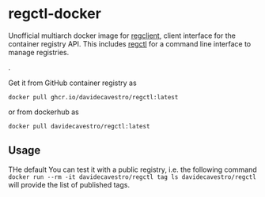 # regctl-docker

Unofficial multiarch docker image for [regclient](https://github.com/regclient/regclient), client interface for the container registry API.
This includes [regctl](https://github.com/regclient/regclient/blob/main/docs/regctl.md) for a command line interface to manage registries.

.

Get it from GitHub container registry as

`docker pull ghcr.io/davidecavestro/regctl:latest`

or from dockerhub as

`docker pull davidecavestro/regctl:latest`

## Usage

THe default
You can test it with a public registry, i.e. the following command
`docker run --rm -it davidecavestro/regctl tag ls davidecavestro/regctl`
will provide the list of published tags.